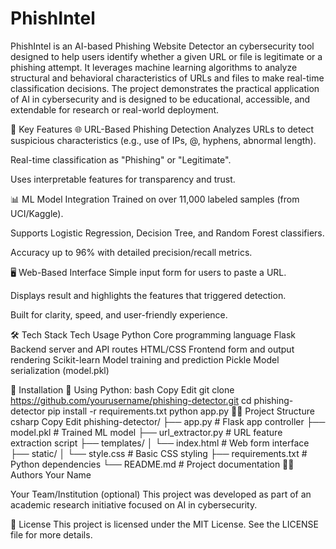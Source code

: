 # PhishIntel
PhishIntel is an AI-based Phishing Website Detector an cybersecurity tool designed to help users identify whether a given URL or file is legitimate or a phishing attempt. It leverages machine learning algorithms to analyze structural and behavioral characteristics of URLs and files to make real-time classification decisions. The project demonstrates the practical application of AI in cybersecurity and is designed to be educational, accessible, and extendable for research or real-world deployment.

🧠 Key Features
🌐 URL-Based Phishing Detection
Analyzes URLs to detect suspicious characteristics (e.g., use of IPs, @, hyphens, abnormal length).

Real-time classification as "Phishing" or "Legitimate".

Uses interpretable features for transparency and trust.

📊 ML Model Integration
Trained on over 11,000 labeled samples (from UCI/Kaggle).

Supports Logistic Regression, Decision Tree, and Random Forest classifiers.

Accuracy up to 96% with detailed precision/recall metrics.

🖥️ Web-Based Interface
Simple input form for users to paste a URL.

Displays result and highlights the features that triggered detection.

Built for clarity, speed, and user-friendly experience.

🛠️ Tech Stack
Tech	Usage
Python	Core programming language
Flask	Backend server and API routes
HTML/CSS	Frontend form and output rendering
Scikit-learn	Model training and prediction
Pickle	Model serialization (model.pkl)

🚀 Installation
🐍 Using Python:
bash
Copy
Edit
git clone https://github.com/yourusername/phishing-detector.git
cd phishing-detector
pip install -r requirements.txt
python app.py
👨‍💻 Project Structure
csharp
Copy
Edit
phishing-detector/
├── app.py               # Flask app controller
├── model.pkl            # Trained ML model
├── url_extractor.py     # URL feature extraction script
├── templates/
│   └── index.html       # Web form interface
├── static/
│   └── style.css        # Basic CSS styling
├── requirements.txt     # Python dependencies
└── README.md            # Project documentation
👩‍💻 Authors
Your Name

Your Team/Institution (optional)
This project was developed as part of an academic research initiative focused on AI in cybersecurity.

📜 License
This project is licensed under the MIT License.
See the LICENSE file for more details.

